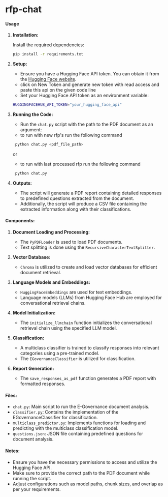 # rfp-chat

#### Usage

1. **Installation:**


    Install the required dependencies:
    ```bash
    pip install -r requirements.txt
    ```

2. **Setup:**

    - Ensure you have a Hugging Face API token. You can obtain it from the [Hugging Face website](https://huggingface.co/settings/tokens).
    - click on New Token and generate new token with read access and paste this api on the given code line
    - Set your Hugging Face API token as an environment variable:
    ```bash
    HUGGINGFACEHUB_API_TOKEN="your_hugging_face_api"
    ```

3. **Running the Code:**

    - Run the `chat.py` script with the path to the PDF document as an argument:
    - to run with new rfp's run the following command
   ```bash
    python chat.py <pdf_file_path>
    ```

      or

    - to run with last processed rfp run the following command
   ```bash
    python chat.py
    ```

5. **Outputs:**

    - The script will generate a PDF report containing detailed responses to predefined questions extracted from the document.
    - Additionally, the script will produce a CSV file containing the extracted information along with their classifications.

#### Components:

1. **Document Loading and Processing:**
    - The `PyPDFLoader` is used to load PDF documents.
    - Text splitting is done using the `RecursiveCharacterTextSplitter`.

2. **Vector Database:**
    - `Chroma` is utilized to create and load vector databases for efficient document retrieval.

3. **Language Models and Embeddings:**
    - `HuggingFaceEmbeddings` are used for text embeddings.
    - Language models (LLMs) from Hugging Face Hub are employed for conversational retrieval chains.

4. **Model Initialization:**
    - The `initialize_llmchain` function initializes the conversational retrieval chain using the specified LLM model.

5. **Classification:**
    - A multiclass classifier is trained to classify responses into relevant categories using a pre-trained model.
    - The `EGovernanceClassifier` is utilized for classification.

6. **Report Generation:**
    - The `save_responses_as_pdf` function generates a PDF report with formatted responses.

#### Files:

- `chat.py`: Main script to run the E-Governance document analysis.
- `classifier.py`: Contains the implementation of the EGovernanceClassifier for classification.
- `multiclass_predictor.py`: Implements functions for loading and predicting with the multiclass classification model.
- `questions.json`: JSON file containing predefined questions for document analysis.


#### Notes:

- Ensure you have the necessary permissions to access and utilize the Hugging Face API.
- Make sure to provide the correct path to the PDF document while running the script.
- Adjust configurations such as model paths, chunk sizes, and overlap as per your requirements.
